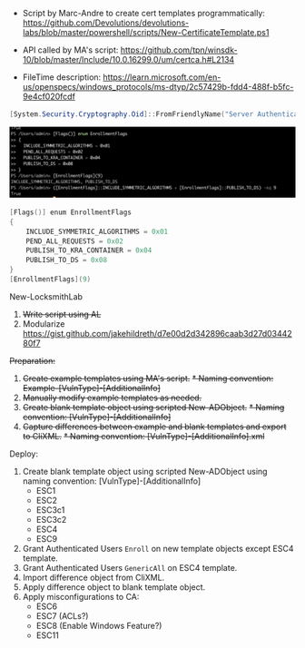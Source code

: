 * Script by Marc-Andre to create cert templates programmatically: https://github.com/Devolutions/devolutions-labs/blob/master/powershell/scripts/New-CertificateTemplate.ps1

* API called by MA's script: https://github.com/tpn/winsdk-10/blob/master/Include/10.0.16299.0/um/certca.h#L2134

* FileTime description: https://learn.microsoft.com/en-us/openspecs/windows_protocols/ms-dtyp/2c57429b-fdd4-488f-b5fc-9e4cf020fcdf

```powershell
[System.Security.Cryptography.Oid]::FromFriendlyName("Server Authentication", [System.Security.Cryptography.OidGroup]::EnhancedKeyUsage);
```

![An Image Showing How To Create a Flags Enum](image.png)
```powershell
[Flags()] enum EnrollmentFlags
{
    INCLUDE_SYMMETRIC_ALGORITHMS = 0x01
    PEND_ALL_REQUESTS = 0x02
    PUBLISH_TO_KRA_CONTAINER = 0x04
    PUBLISH_TO_DS = 0x08
}
[EnrollmentFlags](9)
```

New-LocksmithLab
1. ~~Write script using AL~~
1. Modularize https://gist.github.com/jakehildreth/d7e00d2d342896caab3d27d0344280f7

~~Preparation:~~
1. ~~Create example templates using MA's script.~~
    ~~* Naming convention: Example-[VulnType]-[AdditionalInfo]~~
1. ~~Manually modify example templates as needed.~~
1. ~~Create blank template object using scripted New-ADObject.~~
    ~~* Naming convention: [VulnType]-[AdditionalInfo]~~
1. ~~Capture differences between example and blank templates and export to CliXML.~~
    ~~* Naming convention: [VulnType]-[AdditionalInfo].xml~~

Deploy:
1. Create blank template object using scripted New-ADObject using naming convention: [VulnType]-[AdditionalInfo]
    * ESC1
    * ESC2
    * ESC3c1
    * ESC3c2
    * ESC4
    * ESC9
1. Grant Authenticated Users `Enroll` on new template objects except ESC4 template.
1. Grant Authenticated Users `GenericAll` on ESC4 template.
1. Import difference object from CliXML.
1. Apply difference object to blank template object.
1. Apply misconfigurations to CA:
    * ESC6
    * ESC7 (ACLs?)
    * ESC8 (Enable Windows Feature?)
    * ESC11
